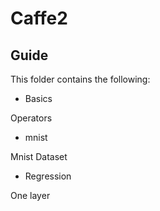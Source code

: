 # Caffe2 

## Guide

This folder contains the following:

* Basics

Operators

* mnist

Mnist Dataset

* Regression

One layer



